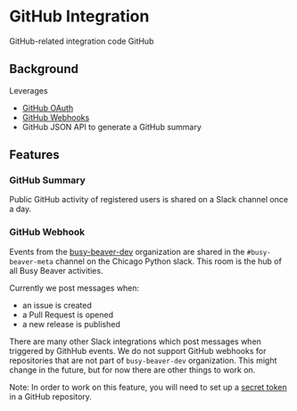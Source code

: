 # GitHub Integration

GitHub-related integration code GitHub

## Background

Leverages

- [GitHub OAuth](https://developer.github.com/apps/building-oauth-apps/authorizing-oauth-apps/)
- [GitHub Webhooks](https://developer.github.com/webhooks/)
- GitHub JSON API to generate a GitHub summary

## Features

### GitHub Summary

Public GitHub activity of registered users is shared
on a Slack channel once a day.

### GitHub Webhook

Events from the [busy-beaver-dev](https://github.com/busy-beaver-dev)
organization are shared in the `#busy-beaver-meta` channel on
the Chicago Python slack.
This room is the hub of all Busy Beaver activities.

Currently we post messages when:

- an issue is created
- a Pull Request is opened
- a new release is published

There are many other Slack integrations which
post messages when triggered by GithHub events.
We do not support GitHub webhooks for repositories that
are not part of `busy-beaver-dev` organization.
This might change in the future,
but for now there are other things to work on.

Note: In order to work on this feature,
you will need to set up a
[secret token](https://developer.github.com/webhooks/securing/#setting-your-secret-token)
in a GitHub repository.
